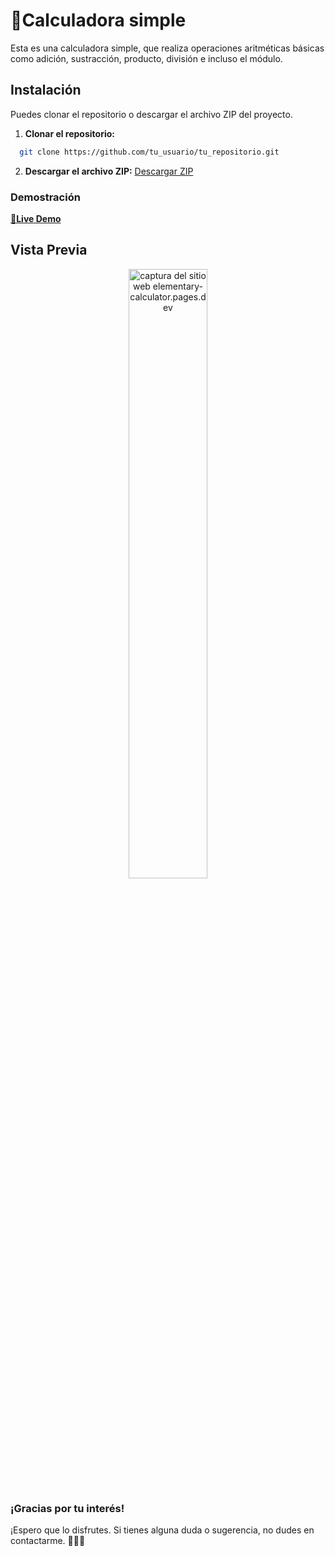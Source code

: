 # 🧮Calculadora simple

Esta es una calculadora simple, que realiza operaciones aritméticas básicas como adición, sustracción, producto, división e incluso el módulo.

## Instalación

Puedes clonar el repositorio o descargar el archivo ZIP del proyecto.

1. **Clonar el repositorio:**
  ```bash
    git clone https://github.com/tu_usuario/tu_repositorio.git
  ```

2. **Descargar el archivo ZIP:**
   [Descargar ZIP](https://github.com/Usuario6842/calculadora-simple/archive/refs/heads/main.zip)

### Demostración
<a href="https://elementary-calculator.pages.dev" target="_blank"><strong>🚀Live Demo</strong></a>

## Vista Previa
<div align="center">
  <img src="./assets/capture.jpg" alt="captura del sitio web elementary-calculator.pages.dev" style="width: 50%; height: auto; object-fit:cover;"/>
</div>

### ¡Gracias por tu interés!

¡Espero que lo disfrutes. Si tienes alguna duda o sugerencia, no dudes en contactarme. 💚💚💚

